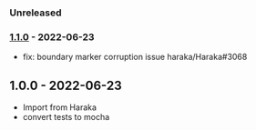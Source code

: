
### Unreleased


### [1.1.0] - 2022-06-23

- fix: boundary marker corruption issue haraka/Haraka#3068



## 1.0.0 - 2022-06-23

- Import from Haraka
- convert tests to mocha

[1.1.0]: https://github.com/haraka/message-stream/releases/tag/1.1.0
